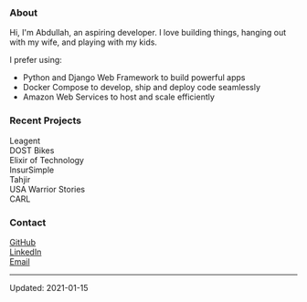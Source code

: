 ### About
Hi, I'm Abdullah, an aspiring developer. I love building things, hanging out with my wife, and playing with my kids.

I prefer using:  
- Python and Django Web Framework to build powerful apps  
- Docker Compose to develop, ship and deploy code seamlessly  
- Amazon Web Services to host and scale efficiently

### Recent Projects
Leagent  
DOST Bikes  
Elixir of Technology  
InsurSimple  
Tahjir  
USA Warrior Stories  
CARL  

### Contact
[GitHub](https://github.com/mabdullahabid)  
[LinkedIn](https://www.linkedin.com/in/mabdullahabid/)  
[Email](mailto:hi@mabdullahabid.com)

---

Updated: 2021-01-15
